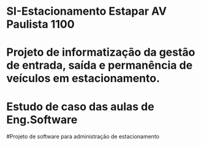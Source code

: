 # SI-Estacionamento Estapar AV Paulista 1100
# Projeto de informatização da gestão de entrada, saída e permanência de veículos em estacionamento.
# Estudo de caso das aulas de Eng.Software
#Projeto de software para administração de estacionamento
